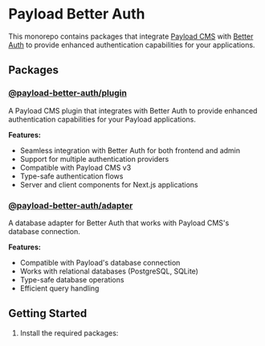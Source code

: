 # Payload Better Auth

This monorepo contains packages that integrate [Payload CMS](https://payloadcms.com) with [Better Auth](https://github.com/better-auth/better-auth) to provide enhanced authentication capabilities for your applications.

## Packages

### [@payload-better-auth/plugin](./packages/plugin)

A Payload CMS plugin that integrates with Better Auth to provide enhanced authentication capabilities for your Payload applications.

**Features:**
- Seamless integration with Better Auth for both frontend and admin
- Support for multiple authentication providers
- Compatible with Payload CMS v3
- Type-safe authentication flows
- Server and client components for Next.js applications

### [@payload-better-auth/adapter](./packages/adapter)

A database adapter for Better Auth that works with Payload CMS's database connection.

**Features:**
- Compatible with Payload's database connection
- Works with relational databases (PostgreSQL, SQLite)
- Type-safe database operations
- Efficient query handling

## Getting Started

1. Install the required packages:
